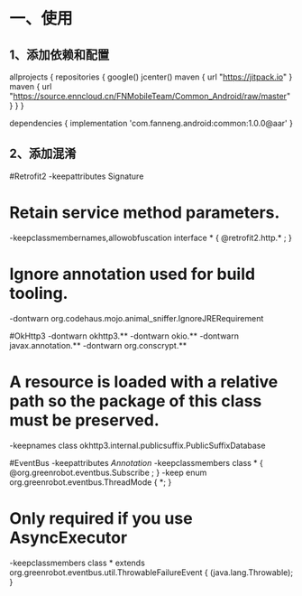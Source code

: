 一、使用
===
1、添加依赖和配置
---
allprojects {
    repositories {
        google()
        jcenter()
        maven { url "https://jitpack.io" }
        maven { url "https://source.enncloud.cn/FNMobileTeam/Common_Android/raw/master" }
    }
}

dependencies {
    implementation 'com.fanneng.android:common:1.0.0@aar'
}

2、添加混淆
---
#Retrofit2
\-keepattributes Signature
# Retain service method parameters.
\-keepclassmembernames,allowobfuscation interface * {
    @retrofit2.http.* <methods>;
}
# Ignore annotation used for build tooling.
\-dontwarn org.codehaus.mojo.animal_sniffer.IgnoreJRERequirement

#OkHttp3
\-dontwarn okhttp3.**
\-dontwarn okio.**
\-dontwarn javax.annotation.**
\-dontwarn org.conscrypt.**
# A resource is loaded with a relative path so the package of this class must be preserved.
-keepnames class okhttp3.internal.publicsuffix.PublicSuffixDatabase

#EventBus
\-keepattributes *Annotation*
\-keepclassmembers class * {
    @org.greenrobot.eventbus.Subscribe <methods>;
}
\-keep enum org.greenrobot.eventbus.ThreadMode { *; }

# Only required if you use AsyncExecutor
\-keepclassmembers class * extends org.greenrobot.eventbus.util.ThrowableFailureEvent {
    <init>(java.lang.Throwable);
}